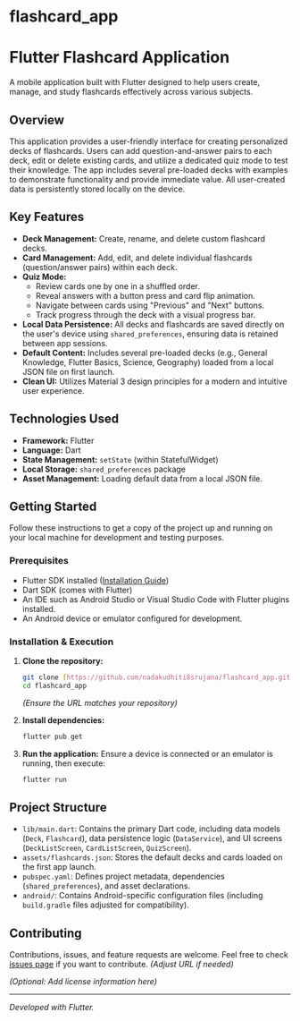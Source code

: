 # flashcard_app
# Flutter Flashcard Application

A mobile application built with Flutter designed to help users create, manage, and study flashcards effectively across various subjects.

## Overview

This application provides a user-friendly interface for creating personalized decks of flashcards. Users can add question-and-answer pairs to each deck, edit or delete existing cards, and utilize a dedicated quiz mode to test their knowledge. The app includes several pre-loaded decks with examples to demonstrate functionality and provide immediate value. All user-created data is persistently stored locally on the device.

## Key Features

* **Deck Management:** Create, rename, and delete custom flashcard decks.
* **Card Management:** Add, edit, and delete individual flashcards (question/answer pairs) within each deck.
* **Quiz Mode:**
    * Review cards one by one in a shuffled order.
    * Reveal answers with a button press and card flip animation.
    * Navigate between cards using "Previous" and "Next" buttons.
    * Track progress through the deck with a visual progress bar.
* **Local Data Persistence:** All decks and flashcards are saved directly on the user's device using `shared_preferences`, ensuring data is retained between app sessions.
* **Default Content:** Includes several pre-loaded decks (e.g., General Knowledge, Flutter Basics, Science, Geography) loaded from a local JSON file on first launch.
* **Clean UI:** Utilizes Material 3 design principles for a modern and intuitive user experience.

## Technologies Used

* **Framework:** Flutter
* **Language:** Dart
* **State Management:** `setState` (within StatefulWidget)
* **Local Storage:** `shared_preferences` package
* **Asset Management:** Loading default data from a local JSON file.

## Getting Started

Follow these instructions to get a copy of the project up and running on your local machine for development and testing purposes.

### Prerequisites

* Flutter SDK installed ([Installation Guide](https://flutter.dev/docs/get-started/install))
* Dart SDK (comes with Flutter)
* An IDE such as Android Studio or Visual Studio Code with Flutter plugins installed.
* An Android device or emulator configured for development.

### Installation & Execution

1.  **Clone the repository:**
    ```bash
    git clone [https://github.com/nadakudhiti8srujana/flashcard_app.git](https://github.com/nadakudhiti8srujana/flashcard_app.git)
    cd flashcard_app
    ```
    *(Ensure the URL matches your repository)*

2.  **Install dependencies:**
    ```bash
    flutter pub get
    ```

3.  **Run the application:**
    Ensure a device is connected or an emulator is running, then execute:
    ```bash
    flutter run
    ```

## Project Structure

* `lib/main.dart`: Contains the primary Dart code, including data models (`Deck`, `Flashcard`), data persistence logic (`DataService`), and UI screens (`DeckListScreen`, `CardListScreen`, `QuizScreen`).
* `assets/flashcards.json`: Stores the default decks and cards loaded on the first app launch.
* `pubspec.yaml`: Defines project metadata, dependencies (`shared_preferences`), and asset declarations.
* `android/`: Contains Android-specific configuration files (including `build.gradle` files adjusted for compatibility).

## Contributing

Contributions, issues, and feature requests are welcome. Feel free to check [issues page](https://github.com/nadakudhiti8srujana/flashcard_app/issues) if you want to contribute. *(Adjust URL if needed)*

*(Optional: Add license information here)*

---

*Developed with Flutter.*
